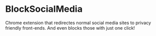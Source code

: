 # BlockSocialMedia
Chrome extension that redirectes normal social media sites to privacy friendly front-ends. And even blocks those with just one click!
